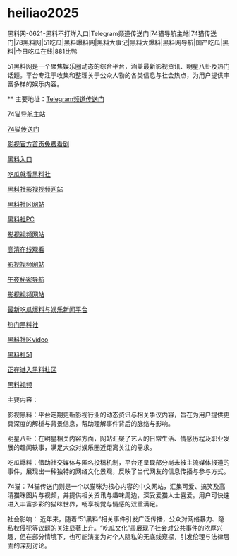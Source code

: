 # heiliao2025
黑料网-0621-黑料不打烊入口|Telegram频道传送门|74猫导航主站|74猫传送门|78黑料网|51吃瓜|黑料曝料网|黑料大事记|黑料大爆料|黑料网导航|国产吃瓜|黑料|今日吃瓜在线|881比鸭

51黑料网是一个聚焦娱乐圈动态的综合平台，涵盖最新影视资讯、明星八卦及热门话题。平台专注于收集和整理关于公众人物的各类信息与社会热点，为用户提供丰富多样的娱乐内容。

** 主要地址：<a href="https://74mao.com/">Telegram频道传送门</a>

<a href="https://74mao.com/">74猫导航主站</a>

<a href="https://74mao.com/">74猫传送门</a>

<a href="https://hls-05.pages.dev/">影视官方首页免费看剧</a>

<a href="https://hls-36.pages.dev/">黑料入口</a>

<a href="https://hls-56.pages.dev/">吃瓜就看黑料社</a>

<a href="https://hls-23.pages.dev/">黑料社影视视频网站</a>

<a href="https://hls-03.pages.dev/">黑料社区网站</a>

<a href="https://hls-04.pages.dev/">黑料社PC</a>

<a href="https://hls-15.pages.dev/">影视视频网站</a>

<a href="https://hls-14.pages.dev/">高清在线观看</a>

<a href="https://hls-25.pages.dev/">影视视频网站</a>

<a href="https://hls-33.pages.dev/">午夜秘密导航</a>

<a href="https://hls-26.pages.dev/">影视视频网站</a>

<a href="https://hls-02.pages.dev/">最新吃瓜爆料与娱乐新闻平台</a>

<a href="https://hls-27.pages.dev/">热门黑料社</a>

<a href="https://hls-12.pages.dev/">黑料社区video</a>

<a href="https://hls-28.pages.dev/">黑料社51</a>

<a href="https://hls-10.pages.dev/">正在进入黑料社区</a>

<a href="https://hls-29.pages.dev/">黑料视频</a>

主要内容：

影视黑料：平台定期更新影视行业的动态资讯与相关争议内容，旨在为用户提供更具深度的解析与背景信息，帮助理解事件背后的脉络与影响。

明星八卦：在明星相关内容方面，网站汇聚了艺人的日常生活、情感历程及职业发展的趣闻轶事，满足大众对娱乐圈近距离关注的需求。

吃瓜爆料：借助社交媒体与匿名投稿机制，平台还呈现部分尚未被主流媒体报道的事件，展现出一种独特的网络文化景观，反映了当代网友的信息传播与参与方式。

74猫：74猫传送门则是一个以猫咪为核心内容的中文网站，汇集可爱、搞笑及高清猫咪图片与视频，并提供相关资讯与趣味周边，深受爱猫人士喜爱。用户可快速进入丰富多彩的猫咪世界，畅享视觉与情感的双重满足。

社会影响：
近年来，随着“51黑料”相关事件引发广泛传播，公众对网络暴力、隐私权侵犯等议题的关注显著上升。“吃瓜文化”虽展现了社会对公共事件的浓厚兴趣，但在部分情境下，也可能演变为对个人隐私的无底线窥探，引发伦理与法律层面的深刻讨论。
